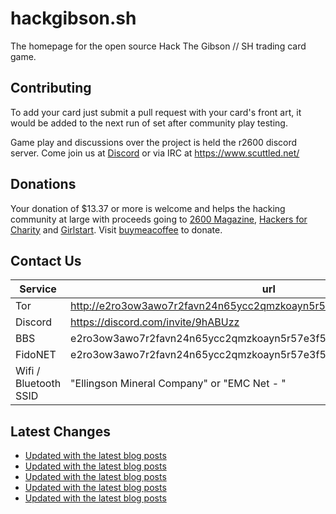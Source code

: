 # hackgibson.sh
The homepage for the open source Hack The Gibson // SH trading card game.


## Contributing

To add your card just submit a pull request with your card's front art, it would be added to the next run of set after community play testing.

Game play and discussions over the project is held the r2600 discord server. Come join us at [Discord](https://discord.com/invite/9hABUzz) or via IRC at https://www.scuttled.net/


## Donations

Your donation of $13.37 or more is welcome and helps the hacking community at large with proceeds going to [2600 Magazine](https://2600.com/), [Hackers for Charity](https://hackersforcharity.org) and [Girlstart](https://girlstart.org).  Visit [buymeacoffee](https://www.buymeacoffee.com/hackgibson.sh) to donate.


## Contact Us

Service | url
-|-
Tor | http://e2ro3ow3awo7r2favn24n65ycc2qmzkoayn5r57e3f56nvjwdcgg32ad.onion
Discord | https://discord.com/invite/9hABUzz
BBS | e2ro3ow3awo7r2favn24n65ycc2qmzkoayn5r57e3f56nvjwdcgg32ad.onion:23
FidoNET | e2ro3ow3awo7r2favn24n65ycc2qmzkoayn5r57e3f56nvjwdcgg32ad.onion:24554
Wifi / Bluetooth SSID | "Ellingson Mineral Company" or "EMC Net - <fidonet address>"

## Latest Changes
<!-- BLOG-POST-LIST:START -->
- [Updated with the latest blog posts](https://github.com/DFW2600/hackgibson.sh/commit/e676de9779c42b4c02c19c1c403d6098b6232905)
- [Updated with the latest blog posts](https://github.com/DFW2600/hackgibson.sh/commit/3e321e78a4ca075cd252e7a3f53549782cf582d6)
- [Updated with the latest blog posts](https://github.com/DFW2600/hackgibson.sh/commit/7be733bedcce377ff7800f7010a420dde8d723e5)
- [Updated with the latest blog posts](https://github.com/DFW2600/hackgibson.sh/commit/92a0c7c96c78957ee9fd4a3431d197a850d9a0a7)
- [Updated with the latest blog posts](https://github.com/DFW2600/hackgibson.sh/commit/5d49ba8ca5818b67630a1403a0cbdb54fbea1a1d)
<!-- BLOG-POST-LIST:END -->
